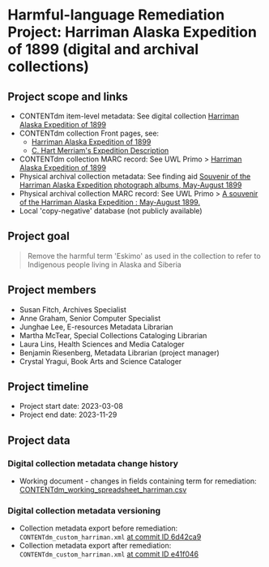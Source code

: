 # Harmful-language Remediation Project: Harriman Alaska Expedition of 1899 (digital and archival collections)

## Project scope and links
- CONTENTdm item-level metadata: See digital collection [Harriman Alaska Expedition of 1899](https://content.lib.washington.edu/harrimanweb/index.html)
- CONTENTdm collection Front pages, see: 
    - [Harriman Alaska Expedition of 1899](https://content.lib.washington.edu/harrimanweb/index.html)
    - [C. Hart Merriam's Expedition Description](https://content.lib.washington.edu/harrimanweb/tripdesc.html)
- CONTENTdm collection MARC record: See UWL Primo > [Harriman Alaska Expedition of 1899](https://orbiscascade-washington.primo.exlibrisgroup.com/permalink/01ALLIANCE_UW/1juclfo/alma99116795720001452)
- Physical archival collection metadata: See finding aid [Souvenir of the Harriman Alaska Expedition photograph albums, May-August 1899](https://archiveswest.orbiscascade.org/ark:80444/xv20530)
- Physical archival collection MARC record: See UWL Primo > [A souvenir of the Harriman Alaska Expedition : May-August 1899.](https://orbiscascade-washington.primo.exlibrisgroup.com/permalink/01ALLIANCE_UW/1juclfo/alma99106526410001452)
- Local 'copy-negative' database (not publicly available)

## Project goal
> Remove the harmful term 'Eskimo' as used in the collection to refer to Indigenous people living in Alaska and Siberia

## Project members
- Susan Fitch, Archives Specialist
- Anne Graham, Senior Computer Specialist
- Junghae Lee, E-resources Metadata Librarian
- Martha McTear, Special Collections Cataloging Librarian
- Laura Lins, Health Sciences and Media Cataloger
- Benjamin Riesenberg, Metadata Librarian (project manager)
- Crystal Yragui, Book Arts and Science Cataloger

## Project timeline
- Project start date: 2023-03-08
- Project end date: 2023-11-29

## Project data 

### Digital collection metadata change history
- Working document - changes in fields containing term for remediation: [CONTENTdm_working_spreadsheet_harriman.csv](https://github.com/uwlib-mig/critcat/blob/main/Past_Projects/Harriman/CONTENTdm_working_spreadsheet_harriman.csv)

### Digital collection metadata versioning
- Collection metadata export before remediation: `CONTENTdm_custom_harriman.xml` [at commit ID 6d42ca9](https://github.com/uwlib-mig/critcat/blob/6d42ca93fe04fab025626e931640e243166bd77d/Past_Projects/Harriman/CONTENTdm_custom_harriman.xml)
- Collection metadata export after remediation: `CONTENTdm_custom_harriman.xml` [at commit ID e41f046](https://github.com/uwlib-mig/critcat/blob/e41f0467527c1a28a3b9b5d6dc52490f1cef79ff/Past_Projects/Harriman/CONTENTdm_custom_harriman.xml)


